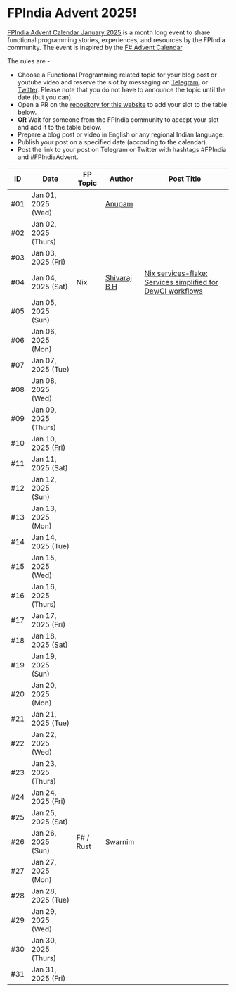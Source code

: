 # FPIndia Advent 2025!

[FPIndia Advent Calendar January 2025](advent/2025.html) is a month long event to share functional programming stories, experiences, and resources by the FPIndia community. The event is inspired by the [F# Advent Calendar](https://sergeytihon.com/2024/10/26/f-advent-calendar-in-english-2024/).

The rules are -

  - Choose a Functional Programming related topic for your blog post or youtube video and reserve the slot by messaging on [Telegram](https://t.me/fpncr), or [Twitter](https://x.com/functionalindia). Please note that you do not have to announce the topic until the date (but you can).
  - Open a PR on the [repository for this website](https://github.com/fpindia/fpindia-site) to add your slot to the table below.
  - **OR** Wait for someone from the FPIndia community to accept your slot and add it to the table below.
  - Prepare a blog post or video in English or any regional Indian language.
  - Publish your post on a specified date (according to the calendar).
  - Post the link to your post on Telegram or Twitter with hashtags <a>#FPIndia</a> and <a>#FPIndiaAdvent</a>.


| ID      | Date                 | FP Topic   | Author    | Post Title |
| ------- | -------------------- | ---------- | --------- | ---------- |
| #01     | Jan 01, 2025 (Wed)   |            | [Anupam](https://social.id1.in/@aj) | |
| #02     | Jan 02, 2025 (Thurs) |            |           |            |
| #03     | Jan 03, 2025 (Fri)   |            |           |            |
| #04     | Jan 04, 2025 (Sat)   | Nix        | [Shivaraj B H](https://x.com/shivaraj_bh_) | [Nix services-flake: Services simplified for Dev/CI workflows](https://hasgeek.com/fpindia/shivaraj-talks-about-about-nix-service-flake/) |
| #05     | Jan 05, 2025 (Sun)   |            |           |            |
| #06     | Jan 06, 2025 (Mon)   |            |           |            |
| #07     | Jan 07, 2025 (Tue)   |            |           |            |
| #08     | Jan 08, 2025 (Wed)   |            |           |            |
| #09     | Jan 09, 2025 (Thurs) |            |           |            |
| #10     | Jan 10, 2025 (Fri)   |            |           |            |
| #11     | Jan 11, 2025 (Sat)   |            |           |            |
| #12     | Jan 12, 2025 (Sun)   |            |           |            |
| #13     | Jan 13, 2025 (Mon)   |            |           |            |
| #14     | Jan 14, 2025 (Tue)   |            |           |            |
| #15     | Jan 15, 2025 (Wed)   |            |           |            |
| #16     | Jan 16, 2025 (Thurs) |            |           |            |
| #17     | Jan 17, 2025 (Fri)   |            |           |            |
| #18     | Jan 18, 2025 (Sat)   |            |           |            |
| #19     | Jan 19, 2025 (Sun)   |            |           |            |
| #20     | Jan 20, 2025 (Mon)   |            |           |            |
| #21     | Jan 21, 2025 (Tue)   |            |           |            |
| #22     | Jan 22, 2025 (Wed)   |            |           |            |
| #23     | Jan 23, 2025 (Thurs) |            |           |            |
| #24     | Jan 24, 2025 (Fri)   |            |           |            |
| #25     | Jan 25, 2025 (Sat)   |            |           |            |
| #26     | Jan 26, 2025 (Sun)   | F# / Rust  | Swarnim   |            |
| #27     | Jan 27, 2025 (Mon)   |            |           |            |
| #28     | Jan 28, 2025 (Tue)   |            |           |            |
| #29     | Jan 29, 2025 (Wed)   |            |           |            |
| #30     | Jan 30, 2025 (Thurs) |            |           |            |
| #31     | Jan 31, 2025 (Fri)   |            |           |            |

